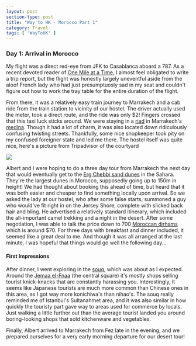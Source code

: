 ```yaml
---
layout: post
section-type: post
title: "Way to HK - Morocco Part 1"
category: Travel
tags: [ 'WayToHK' ]
---
```


### Day 1: Arrival in Morocco

My flight was a direct red-eye from JFK to Casablanca aboard a 787.  As a recent devoted
reader of
[One Mile at a Time](http://onemileatatime.boardingarea.com/),
I almost feel obligated to write a trip report, but the flight was honestly
largely uneventful aside from the aloof French lady who had just
presumptuosly sad in my seat and couldn't figure out how to work the tray table
for the entire duration of the flight.

From there, it was a relatively easy train journey to Marrakech and a cab ride
from the train station to vicinity of our hostel.
The driver actually used the meter,
took a direct route, and the ride was only $2! Fingers crossed that this taxi
luck sticks around. We were staying in a
[riad](https://en.wikipedia.org/wiki/Moroccan_riad)
in Marrakech's [medina](https://en.wikipedia.org/wiki/Medina_quarter).
Though it had a lot of charm, it was also located down ridiculously confusing twisting
streets. Thankfully, some nice shopkeeper took pity on my confused foreigner state and led
me there. The hostel itself was quite nice, here's a picture from Tripadvisor of the
courtyard

![](https://media-cdn.tripadvisor.com/media/photo-s/06/25/ad/bb/riad-dar-tamlil.jpg)

Albert and I were hoping to do a three day tour from Marrakech the next day that
would eventually get to the
[Erg Chebbi sand dunes](https://en.wikipedia.org/wiki/Erg_Chebbi)
in the Sahara. They're the largest dunes in Morocco, supposedly going up to 150m in
height! We had thought about booking this ahead of time, but heard that it was both easier
and cheaper to find something locally upon arrival. So we asked the lady at our hostel,
who after some false starts, summoned a guy who would've fit right in on the Jersey Shore,
complete with slicked back hair and bling.  He advertised a relatively standard itinerary,
which included the all-important camel trekking and a night in the desert. After some
negotiation, I was able to talk the price down to 700
[Moroccan dirhams](https://en.wikipedia.org/wiki/Moroccan_dirham)
which is around $70. For three days with breakfast and dinner included, it seemed like a
great deal to me. And though it was all arranged at the last minute, I was hopeful that
things would go well the following day...

#### First Impressions

After dinner, I went exploring in the
[souq](https://en.wikipedia.org/wiki/Souq), which was about as I expected.
Around the [Jemaa el-Fnaa](https://en.wikipedia.org/wiki/Jemaa_el-Fnaa)
(the central square) it's mostly shops selling tourist knick-knacks that are constantly
harassing you. Interestingly, it seems like Japanese tourists are much more common than
Chinese ones in this area, as I got way more konichiwa's than nihao's.  The souq really
reminded me of Istanbul's Sultanahmet area, and it was also similar in how quickly the
touristy part gave way to areas used for commerce by locals. Just walking a little
further out than the average tourist landed you around boring-looking shops that sold
kitchenware and vegetables.

Finally, Albert arrived to Marrakech from Fez late in the evening, and we
prepared ourselves for a very early morning departure for our desert tour!